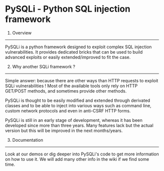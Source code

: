 PySQLi - Python SQL injection framework
=======================================

1. Overview
-----------

PySQLi is a python framework designed to exploit complex SQL injection
vulnerabilities. It provides dedicated bricks that can be used to build
advanced exploits or easily extended/improved to fit the case.

2. Why another SQLi framework ?
-------------------------------

Simple answer: because there are other ways than HTTP requests to exploit
SQLi vulnerabilities ! Most of the available tools only rely on HTTP GET/POST
methods, and sometimes provide other methods. 

PySQLi is thought to be easily modified and extended through derivated classes
and to be able to inject into various ways such as command line, custom network
protocols and even in anti-CSRF HTTP forms.

PySQLi is still in an early stage of development, whereas it has been developed
since more than three years. Many features lack but the actual version but this
will be improved in the next months/years.

3. Documentation
----------------

Look at our demos or dig deeper into PySQLi's code to get more information on
how to use it. We will add many other info in the wiki if we find some time.
